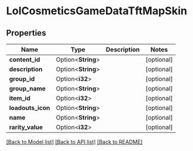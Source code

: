 # LolCosmeticsGameDataTftMapSkin

## Properties

Name | Type | Description | Notes
------------ | ------------- | ------------- | -------------
**content_id** | Option<**String**> |  | [optional]
**description** | Option<**String**> |  | [optional]
**group_id** | Option<**i32**> |  | [optional]
**group_name** | Option<**String**> |  | [optional]
**item_id** | Option<**i32**> |  | [optional]
**loadouts_icon** | Option<**String**> |  | [optional]
**name** | Option<**String**> |  | [optional]
**rarity_value** | Option<**i32**> |  | [optional]

[[Back to Model list]](../README.md#documentation-for-models) [[Back to API list]](../README.md#documentation-for-api-endpoints) [[Back to README]](../README.md)


